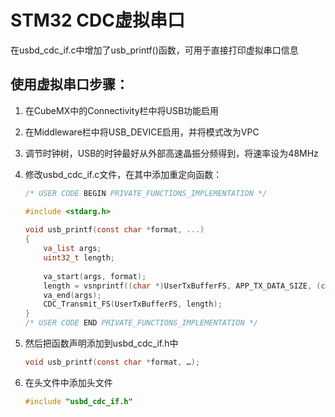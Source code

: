 # STM32 CDC虚拟串口

在usbd_cdc_if.c中增加了usb_printf()函数，可用于直接打印虚拟串口信息

## 使用虚拟串口步骤：

1. 在CubeMX中的Connectivity栏中将USB功能启用

2. 在Middleware栏中将USB_DEVICE启用，并将模式改为VPC

3. 调节时钟树，USB的时钟最好从外部高速晶振分频得到，将速率设为48MHz

4. 修改usbd_cdc_if.c文件，在其中添加重定向函数：

   ```c
   /* USER CODE BEGIN PRIVATE_FUNCTIONS_IMPLEMENTATION */
   
   #include <stdarg.h>
    
   void usb_printf(const char *format, ...)
   {
       va_list args;
       uint32_t length;
    
       va_start(args, format);
       length = vsnprintf((char *)UserTxBufferFS, APP_TX_DATA_SIZE, (char *)format, args);
       va_end(args);
       CDC_Transmit_FS(UserTxBufferFS, length);
   }
   /* USER CODE END PRIVATE_FUNCTIONS_IMPLEMENTATION */
   ```

5. 然后把函数声明添加到usbd_cdc_if.h中

   ```c
   void usb_printf(const char *format, …);
   ```

6. 在头文件中添加头文件

   ```c
   #include "usbd_cdc_if.h"
   ```

   





